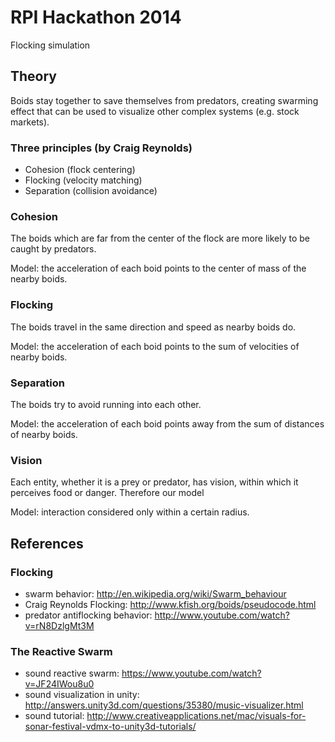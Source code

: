 # RPI Hackathon 2014
Flocking simulation

## Theory

Boids stay together to save themselves from predators, creating swarming effect that can be used to visualize other complex systems (e.g. stock markets).

### Three principles (by Craig Reynolds)

* Cohesion (flock centering)
* Flocking (velocity matching)
* Separation (collision avoidance)

### Cohesion

The boids which are far from the center of the flock are more likely to be caught by predators.

Model: the acceleration of each boid points to the center of mass of the nearby boids.

### Flocking

The boids travel in the same direction and speed as nearby boids do.

Model: the acceleration of each boid points to the sum of velocities of nearby boids.

### Separation

The boids try to avoid running into each other.

Model: the acceleration of each boid points away from the sum of distances of nearby boids.

### Vision

Each entity, whether it is a prey or predator, has vision, within which it perceives food or danger. Therefore our model

Model: interaction considered only within a certain radius.

## References

### Flocking

- swarm behavior: http://en.wikipedia.org/wiki/Swarm_behaviour
- Craig Reynolds Flocking: http://www.kfish.org/boids/pseudocode.html
- predator antiflocking behavior: http://www.youtube.com/watch?v=rN8DzlgMt3M

### The Reactive Swarm

- sound reactive swarm: https://www.youtube.com/watch?v=JF24IWou8u0
- sound visualization in unity: http://answers.unity3d.com/questions/35380/music-visualizer.html
- sound tutorial: http://www.creativeapplications.net/mac/visuals-for-sonar-festival-vdmx-to-unity3d-tutorials/

